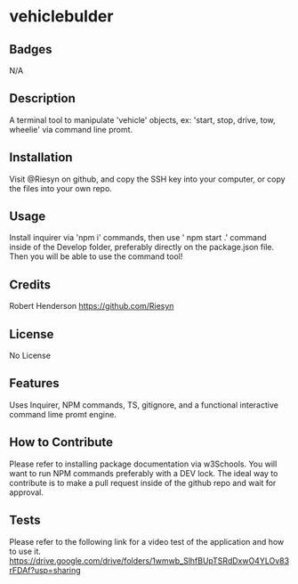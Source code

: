 # vehiclebulder


## Badges

N/A

## Description
A terminal tool to manipulate 'vehicle' objects, ex: 'start, stop, drive, tow, wheelie' via command line promt.

## Installation
Visit @Riesyn on github, and copy the SSH key into your computer, or copy the files into your own repo.

## Usage
Install inquirer via 'npm i' commands, then use ' npm start .' command inside of the Develop folder, preferably directly on the package.json file. Then you will be able to use the command tool!

## Credits
Robert Henderson https://github.com/Riesyn

## License

No License

## Features
Uses Inquirer, NPM commands, TS, gitignore, and a functional interactive command lime promt engine.

## How to Contribute
Please refer to installing package documentation via w3Schools. You will want to run NPM commands preferably with a DEV lock. The ideal way to contribute is to make a pull request inside of the github repo and wait for approval.

## Tests
Please refer to the following link for a video test of the application and how to use it. https://drive.google.com/drive/folders/1wmwb_SlhfBUpTSRdDxwO4YLOv83rFDAf?usp=sharing
